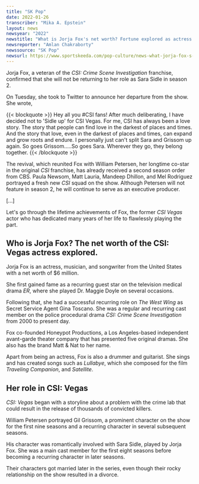 ```yaml
---
title: "SK Pop"
date: 2022-01-26
transcriber: "Mika A. Epstein"
layout: news
newsyear: "2022"
newstitle: "What is Jorja Fox's net worth? Fortune explored as actress quits CSI: Vegas"
newsreporter: "Amlan Chakraborty"
newssource: "SK Pop"
newsurl: https://www.sportskeeda.com/pop-culture/news-what-jorja-fox-s-net-worth-fortune-explored-actress-quits-csi-vegas-1
---
```

Jorja Fox, a veteran of the  _CSI: Crime Scene Investigation_ franchise, confirmed that she will not be returning to her role as Sara Sidle in season 2.

On Tuesday, she took to Twitter to announce her departure from the show. She wrote,

{{< blockquote >}}
Hey all you #CSI fans! After much deliberating, I have decided not to 'Sidle up' for CSI Vegas. For me, CSI has always been a love story. The story that people can find love in the darkest of places and times. And the story that love, even in the darkest of places and times, can expand and grow roots and endure. I personally just can't split Sara and Grissom up again. So goes Grissom…..So goes Sara. Wherever they go, they belong together.
{{< /blockquote >}}

The revival, which reunited Fox with William Petersen, her longtime co-star in the original _CSI_ franchise, has already received a second season order from CBS. Paula Newsom, Matt Lauria, Mandeep Dhillon, and Mel Rodriguez portrayed a fresh new _CSI_ squad on the show. Although Petersen will not feature in season 2, he will continue to serve as an executive producer.

[...]

Let's go through the lifetime achievements of Fox, the former _CSI Vegas_ actor who has dedicated many years of her life to flawlessly playing the part.

## Who is Jorja Fox? The net worth of the CSI: Vegas actress explored.

Jorja Fox is an actress, musician, and songwriter from the United States with a net worth of $6 million.

She first gained fame as a recurring guest star on the television medical drama _ER_, where she played Dr. Maggie Doyle on several occasions.

Following that, she had a successful recurring role on _The West Wing_ as Secret Service Agent Gina Toscano. She was a regular and recurring cast member on the police procedural drama _CSI: Crime Scene Investigation_ from 2000 to present day.

Fox co-founded Honeypot Productions, a Los Angeles-based independent avant-garde theater company that has presented five original dramas. She also has the brand Matt & Nat to her name.

Apart from being an actress, Fox is also a drummer and guitarist. She sings and has created songs such as _Lullabye_, which she composed for the film _Traveling Companion_, and _Satellite_.

## Her role in CSI: Vegas

_CSI: Vegas_ began with a storyline about a problem with the crime lab that could result in the release of thousands of convicted killers.

William Petersen portrayed Gil Grissom, a prominent character on the show for the first nine seasons and a recurring character in several subsequent seasons.

His character was romantically involved with Sara Sidle, played by Jorja Fox. She was a main cast member for the first eight seasons before becoming a recurring character in later seasons.

Their characters got married later in the series, even though their rocky relationship on the show resulted in a divorce.
